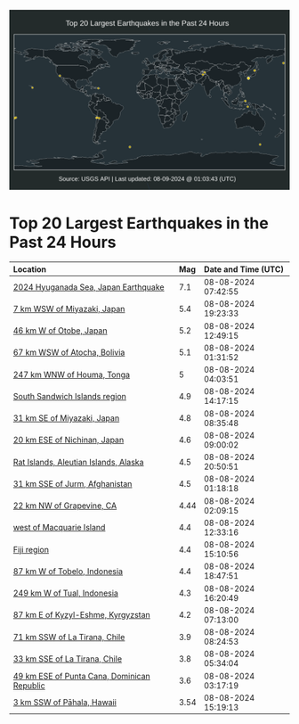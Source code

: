 ![Map](./map.png)

# Top 20 Largest Earthquakes in the Past 24 Hours

| Location | Mag | Date and Time (UTC) |
|:---|:---|:---|
| [2024 Hyuganada Sea, Japan Earthquake](https://earthquake.usgs.gov/earthquakes/eventpage/us6000nith) | 7.1 | 08-08-2024 07:42:55 |
| [7 km WSW of Miyazaki, Japan](https://earthquake.usgs.gov/earthquakes/eventpage/us6000niy6) | 5.4 | 08-08-2024 19:23:33 |
| [46 km W of Otobe, Japan](https://earthquake.usgs.gov/earthquakes/eventpage/us6000niuu) | 5.2 | 08-08-2024 12:49:15 |
| [67 km WSW of Atocha, Bolivia](https://earthquake.usgs.gov/earthquakes/eventpage/us6000nirz) | 5.1 | 08-08-2024 01:31:52 |
| [247 km WNW of Houma, Tonga](https://earthquake.usgs.gov/earthquakes/eventpage/us6000nisq) | 5 | 08-08-2024 04:03:51 |
| [South Sandwich Islands region](https://earthquake.usgs.gov/earthquakes/eventpage/us6000niv7) | 4.9 | 08-08-2024 14:17:15 |
| [31 km SE of Miyazaki, Japan](https://earthquake.usgs.gov/earthquakes/eventpage/us6000nitt) | 4.8 | 08-08-2024 08:35:48 |
| [20 km ESE of Nichinan, Japan](https://earthquake.usgs.gov/earthquakes/eventpage/us6000nitx) | 4.6 | 08-08-2024 09:00:02 |
| [Rat Islands, Aleutian Islands, Alaska](https://earthquake.usgs.gov/earthquakes/eventpage/us6000niz5) | 4.5 | 08-08-2024 20:50:51 |
| [31 km SSE of Jurm, Afghanistan](https://earthquake.usgs.gov/earthquakes/eventpage/usd0011l8c) | 4.5 | 08-08-2024 01:18:18 |
| [22 km NW of Grapevine, CA](https://earthquake.usgs.gov/earthquakes/eventpage/ci40869232) | 4.44 | 08-08-2024 02:09:15 |
| [west of Macquarie Island](https://earthquake.usgs.gov/earthquakes/eventpage/us6000niur) | 4.4 | 08-08-2024 12:33:16 |
| [Fiji region](https://earthquake.usgs.gov/earthquakes/eventpage/us6000nivk) | 4.4 | 08-08-2024 15:10:56 |
| [87 km W of Tobelo, Indonesia](https://earthquake.usgs.gov/earthquakes/eventpage/us6000nixy) | 4.4 | 08-08-2024 18:47:51 |
| [249 km W of Tual, Indonesia](https://earthquake.usgs.gov/earthquakes/eventpage/us6000niwz) | 4.3 | 08-08-2024 16:20:49 |
| [87 km E of Kyzyl-Eshme, Kyrgyzstan](https://earthquake.usgs.gov/earthquakes/eventpage/us6000nite) | 4.2 | 08-08-2024 07:13:00 |
| [71 km SSW of La Tirana, Chile](https://earthquake.usgs.gov/earthquakes/eventpage/us6000nitm) | 3.9 | 08-08-2024 08:24:53 |
| [33 km SSE of La Tirana, Chile](https://earthquake.usgs.gov/earthquakes/eventpage/us6000nit2) | 3.8 | 08-08-2024 05:34:04 |
| [49 km ESE of Punta Cana, Dominican Republic](https://earthquake.usgs.gov/earthquakes/eventpage/pr2024221000) | 3.6 | 08-08-2024 03:17:19 |
| [3 km SSW of Pāhala, Hawaii](https://earthquake.usgs.gov/earthquakes/eventpage/hv74391726) | 3.54 | 08-08-2024 15:19:13 |

